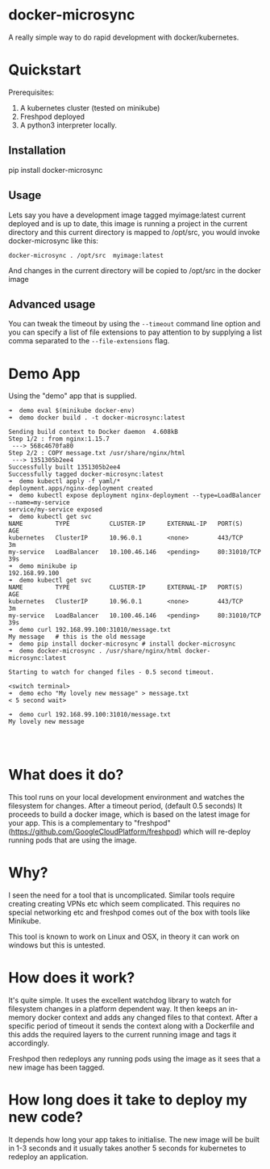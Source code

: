 # docker-microsync
A really simple way to do rapid development with docker/kubernetes.

# Quickstart
Prerequisites:
1. A kubernetes cluster (tested on minikube)
2. Freshpod deployed
3. A python3 interpreter locally.

## Installation
pip install docker-microsync

## Usage

Lets say you have a development image tagged myimage:latest current deployed and is up to date, this image is running a project in the current directory and this current directory is mapped to /opt/src, you would invoke docker-microsync like this:

`docker-microsync . /opt/src  myimage:latest`

And changes in the current directory will be copied to /opt/src in the docker image

## Advanced usage

You can tweak the timeout by using the `--timeout` command line option and you can specify a list of file extensions to pay attention to by supplying a list comma separated to the `--file-extensions` flag.


# Demo App

Using the "demo" app that is supplied.

```
➜  demo eval $(minikube docker-env)
➜  demo docker build . -t docker-microsync:latest

Sending build context to Docker daemon  4.608kB
Step 1/2 : from nginx:1.15.7
 ---> 568c4670fa80
Step 2/2 : COPY message.txt /usr/share/nginx/html
 ---> 1351305b2ee4
Successfully built 1351305b2ee4
Successfully tagged docker-microsync:latest
➜  demo kubectl apply -f yaml/*        
deployment.apps/nginx-deployment created
➜  demo kubectl expose deployment nginx-deployment --type=LoadBalancer --name=my-service
service/my-service exposed
➜  demo kubectl get svc
NAME         TYPE           CLUSTER-IP      EXTERNAL-IP   PORT(S)        AGE
kubernetes   ClusterIP      10.96.0.1       <none>        443/TCP        3m
my-service   LoadBalancer   10.100.46.146   <pending>     80:31010/TCP   39s
➜  demo minikube ip
192.168.99.100
➜  demo kubectl get svc
NAME         TYPE           CLUSTER-IP      EXTERNAL-IP   PORT(S)        AGE
kubernetes   ClusterIP      10.96.0.1       <none>        443/TCP        3m
my-service   LoadBalancer   10.100.46.146   <pending>     80:31010/TCP   39s
➜  demo curl 192.168.99.100:31010/message.txt
My message   # this is the old message 
➜  demo pip install docker-microsync # install docker-microsync
➜  demo docker-microsync . /usr/share/nginx/html docker-microsync:latest

Starting to watch for changed files - 0.5 second timeout.

<switch terminal>
➜  demo echo "My lovely new message" > message.txt 
< 5 second wait>

➜  demo curl 192.168.99.100:31010/message.txt                           
My lovely new message




```

# What does it do?
This tool runs on your local development environment and watches the filesystem for changes.
After a timeout period, (default 0.5 seconds) It proceeds to build a docker image, which is based on the latest image for your app.
This is a complementary to "freshpod" (https://github.com/GoogleCloudPlatform/freshpod) which will re-deploy running pods that are using the image.

# Why?
I seen the need for a tool that is uncomplicated. Similar tools require creating creating VPNs etc which seem complicated. This requires no special networking etc and freshpod comes out of the box with tools like Minikube.

This tool is known to work on Linux and OSX, in theory it can work on windows but this is untested.

# How does it work?
It's quite simple. It uses the excellent watchdog library to watch for filesystem changes in a platform dependent way. It then keeps an in-memory docker context and adds any changed files to that context. After a specific period of timeout it sends the context along with a Dockerfile and this adds the required layers to the current running image and tags it accordingly.

Freshpod then redeploys any running pods using the image as it sees that a new image has been tagged.

# How long does it take to deploy my new code?

It depends how long your app takes to initialise. The new image will be built in 1-3 seconds and it usually takes another 5 seconds for kubernetes to redeploy an application.

